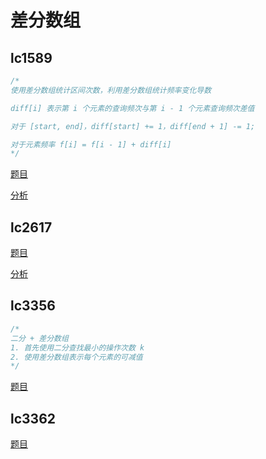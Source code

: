# 差分数组

## lc1589

```cpp
/*
使用差分数组统计区间次数，利用差分数组统计频率变化导数

diff[i] 表示第 i 个元素的查询频次与第 i - 1 个元素查询频次差值

对于 [start, end]，diff[start] += 1，diff[end + 1] -= 1;

对于元素频率 f[i] = f[i - 1] + diff[i]
*/
```

[题目](https://leetcode.com/problems/maximum-sum-obtained-of-any-permutation/)

[分析](https://www.youtube.com/watch?v=9BJkTC3iTGs)

## lc2617

[题目](https://leetcode.com/problems/minimum-number-of-visited-cells-in-a-grid/description/)

[分析](https://www.youtube.com/watch?v=mI_IQ6YtPgI)

## lc3356

```cpp
/*
二分 + 差分数组
1. 首先使用二分查找最小的操作次数 k
2. 使用差分数组表示每个元素的可减值
*/
```

[题目](https://leetcode.com/problems/zero-array-transformation-ii/description/?envType=daily-question&envId=2025-03-13)

## lc3362

[题目](https://leetcode.com/problems/zero-array-transformation-iii/description/?envType=daily-question&envId=2025-05-22)
